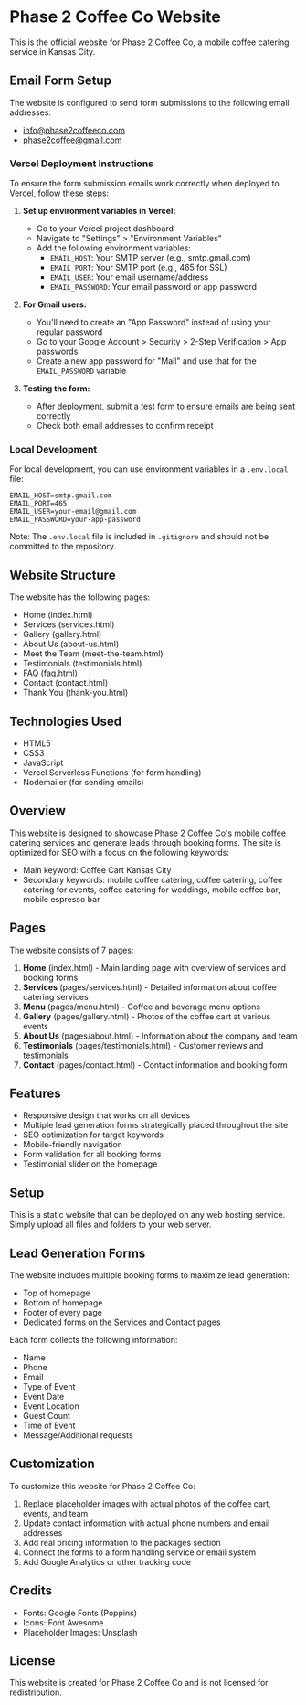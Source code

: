 # Phase 2 Coffee Co Website

This is the official website for Phase 2 Coffee Co, a mobile coffee catering service in Kansas City.

## Email Form Setup

The website is configured to send form submissions to the following email addresses:
- info@phase2coffeeco.com
- phase2coffee@gmail.com

### Vercel Deployment Instructions

To ensure the form submission emails work correctly when deployed to Vercel, follow these steps:

1. **Set up environment variables in Vercel:**
   - Go to your Vercel project dashboard
   - Navigate to "Settings" > "Environment Variables"
   - Add the following environment variables:
     - `EMAIL_HOST`: Your SMTP server (e.g., smtp.gmail.com)
     - `EMAIL_PORT`: Your SMTP port (e.g., 465 for SSL)
     - `EMAIL_USER`: Your email username/address
     - `EMAIL_PASSWORD`: Your email password or app password

2. **For Gmail users:**
   - You'll need to create an "App Password" instead of using your regular password
   - Go to your Google Account > Security > 2-Step Verification > App passwords
   - Create a new app password for "Mail" and use that for the `EMAIL_PASSWORD` variable

3. **Testing the form:**
   - After deployment, submit a test form to ensure emails are being sent correctly
   - Check both email addresses to confirm receipt

### Local Development

For local development, you can use environment variables in a `.env.local` file:

```
EMAIL_HOST=smtp.gmail.com
EMAIL_PORT=465
EMAIL_USER=your-email@gmail.com
EMAIL_PASSWORD=your-app-password
```

Note: The `.env.local` file is included in `.gitignore` and should not be committed to the repository.

## Website Structure

The website has the following pages:
- Home (index.html)
- Services (services.html)
- Gallery (gallery.html)
- About Us (about-us.html)
- Meet the Team (meet-the-team.html)
- Testimonials (testimonials.html)
- FAQ (faq.html)
- Contact (contact.html)
- Thank You (thank-you.html)

## Technologies Used

- HTML5
- CSS3
- JavaScript
- Vercel Serverless Functions (for form handling)
- Nodemailer (for sending emails)

## Overview

This website is designed to showcase Phase 2 Coffee Co's mobile coffee catering services and generate leads through booking forms. The site is optimized for SEO with a focus on the following keywords:

- Main keyword: Coffee Cart Kansas City
- Secondary keywords: mobile coffee catering, coffee catering, coffee catering for events, coffee catering for weddings, mobile coffee bar, mobile espresso bar

## Pages

The website consists of 7 pages:

1. **Home** (index.html) - Main landing page with overview of services and booking forms
2. **Services** (pages/services.html) - Detailed information about coffee catering services
3. **Menu** (pages/menu.html) - Coffee and beverage menu options
4. **Gallery** (pages/gallery.html) - Photos of the coffee cart at various events
5. **About Us** (pages/about.html) - Information about the company and team
6. **Testimonials** (pages/testimonials.html) - Customer reviews and testimonials
7. **Contact** (pages/contact.html) - Contact information and booking form

## Features

- Responsive design that works on all devices
- Multiple lead generation forms strategically placed throughout the site
- SEO optimization for target keywords
- Mobile-friendly navigation
- Form validation for all booking forms
- Testimonial slider on the homepage

## Setup

This is a static website that can be deployed on any web hosting service. Simply upload all files and folders to your web server.

## Lead Generation Forms

The website includes multiple booking forms to maximize lead generation:

- Top of homepage
- Bottom of homepage
- Footer of every page
- Dedicated forms on the Services and Contact pages

Each form collects the following information:
- Name
- Phone
- Email
- Type of Event
- Event Date
- Event Location
- Guest Count
- Time of Event
- Message/Additional requests

## Customization

To customize this website for Phase 2 Coffee Co:

1. Replace placeholder images with actual photos of the coffee cart, events, and team
2. Update contact information with actual phone numbers and email addresses
3. Add real pricing information to the packages section
4. Connect the forms to a form handling service or email system
5. Add Google Analytics or other tracking code

## Credits

- Fonts: Google Fonts (Poppins)
- Icons: Font Awesome
- Placeholder Images: Unsplash

## License

This website is created for Phase 2 Coffee Co and is not licensed for redistribution. 